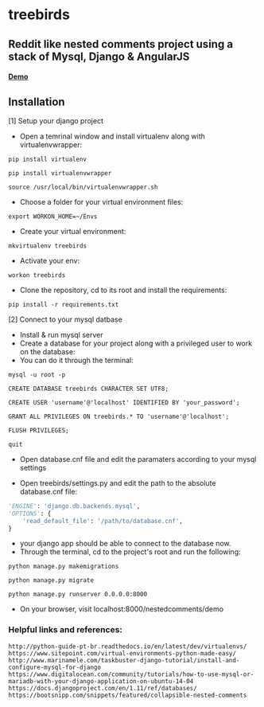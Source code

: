 # treebirds
## Reddit like nested comments project using a stack of Mysql, Django & AngularJS

#### [Demo](https://husseny.xyz/nestedcomments/demo/)

## Installation

[1] Setup your django project

* Open a temrinal window and install virtualenv along with virtualenvwrapper:

```pip install virtualenv```

```pip install virtualenvwrapper```

```source /usr/local/bin/virtualenvwrapper.sh```

* Choose a folder for your virtual environment files:

```export WORKON_HOME=~/Envs```

* Create your virtual environment:

```mkvirtualenv treebirds```

* Activate your env:

```workon treebirds```

* Clone the repository, cd to its root and install the requirements:

```pip install -r requirements.txt```


[2] Connect to  your mysql datbase


* Install & run mysql server
* Create a database for your project along with a privileged user to work on the database:
* You can do it through the terminal:

```mysql -u root -p```

```CREATE DATABASE treebirds CHARACTER SET UTF8;```

```CREATE USER 'username'@'localhost' IDENTIFIED BY 'your_password';```

```GRANT ALL PRIVILEGES ON treebirds.* TO 'username'@'localhost';```

```FLUSH PRIVILEGES;```

```quit```

* Open database.cnf file and edit the paramaters according to your mysql settings

* Open treebirds/settings.py and edit the path to the absolute database.cnf file:
```python
'ENGINE': 'django.db.backends.mysql',
'OPTIONS': {
    'read_default_file': '/path/to/database.cnf',
}
```

* your django app should be able to connect to the database now.
* Through the terminal, cd to the project's root and run the following:

```python manage.py makemigrations```

```python manage.py migrate```

```python manage.py runserver 0.0.0.0:8000```

* On your browser, visit localhost:8000/nestedcomments/demo

### Helpful links and references:
	http://python-guide-pt-br.readthedocs.io/en/latest/dev/virtualenvs/
	https://www.sitepoint.com/virtual-environments-python-made-easy/
	http://www.marinamele.com/taskbuster-django-tutorial/install-and-configure-mysql-for-django
	https://www.digitalocean.com/community/tutorials/how-to-use-mysql-or-mariadb-with-your-django-application-on-ubuntu-14-04
	https://docs.djangoproject.com/en/1.11/ref/databases/
	https://bootsnipp.com/snippets/featured/collapsible-nested-comments